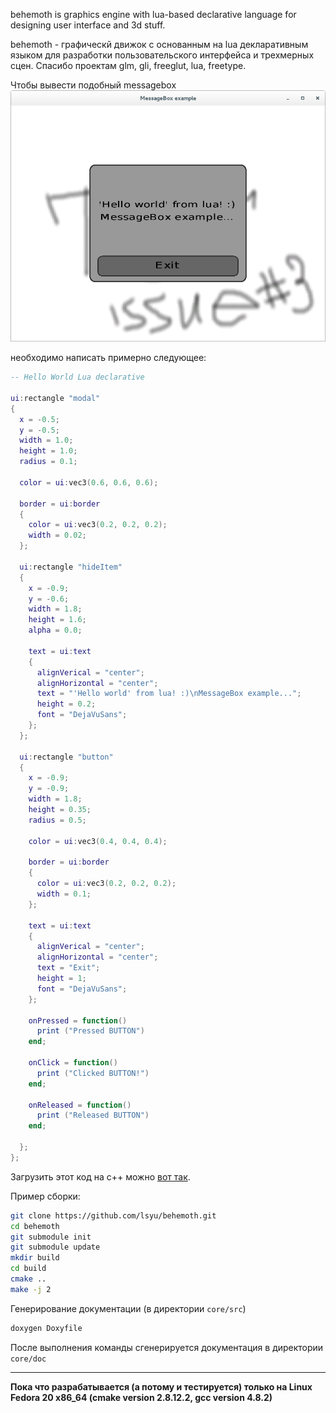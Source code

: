 behemoth is graphics engine with lua-based declarative language for designing user interface and 3d stuff.

behemoth - графическй движок с основанным на lua декларативным языком для разработки пользовательского интерфейса и трехмерных сцен.
Спасибо проектам glm, gli, freeglut, lua, freetype.


Чтобы вывести подобный messagebox
 ![test](res/pictures/gui_messagebox_example.png "example of messagebox")

необходимо написать примерно следующее:
``` lua
-- Hello World Lua declarative

ui:rectangle "modal"
{
  x = -0.5;
  y = -0.5;
  width = 1.0;
  height = 1.0;
  radius = 0.1;

  color = ui:vec3(0.6, 0.6, 0.6);

  border = ui:border
  {
    color = ui:vec3(0.2, 0.2, 0.2);
    width = 0.02;
  };

  ui:rectangle "hideItem"
  {
    x = -0.9;
    y = -0.6;
    width = 1.8;
    height = 1.6;
    alpha = 0.0;

    text = ui:text
    {
      alignVerical = "center";
      alignHorizontal = "center";
      text = "'Hello world' from lua! :)\nMessageBox example...";
      height = 0.2;
      font = "DejaVuSans";
    };
  };

  ui:rectangle "button"
  {
    x = -0.9;
    y = -0.9;
    width = 1.8;
    height = 0.35;
    radius = 0.5;

    color = ui:vec3(0.4, 0.4, 0.4);

    border = ui:border
    {
      color = ui:vec3(0.2, 0.2, 0.2);
      width = 0.1;
    };

    text = ui:text
    {
      alignVerical = "center";
      alignHorizontal = "center";
      text = "Exit";
      height = 1;
      font = "DejaVuSans";
    };

    onPressed = function()
      print ("Pressed BUTTON")
    end;

    onClick = function()
      print ("Clicked BUTTON!")
    end;

    onReleased = function()
      print ("Released BUTTON")
    end;
    
  };
};
```

Загрузить этот код на c++ можно [вот так](examples/src/example_messagebox.cpp).

Пример сборки:
``` bash
git clone https://github.com/lsyu/behemoth.git
cd behemoth
git submodule init
git submodule update
mkdir build
cd build
cmake ..
make -j 2
```

Генерирование документации (в директории `core/src`)
``` bash
doxygen Doxyfile
```
После выполнения команды сгенерируется документация в директории `core/doc`

---

**Пока что разрабатывается (а потому и тестируется) только на Linux Fedora 20 x86_64 (cmake version 2.8.12.2, gcc version 4.8.2)**
